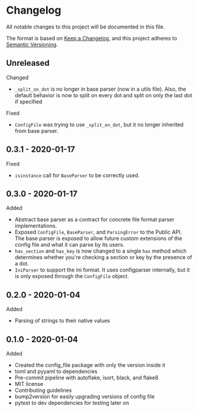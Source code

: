 # Changelog

All notable changes to this project will be documented in this file.

The format is based on [Keep a Changelog](https://keepachangelog.com/en/1.0.0/),
and this project adheres to [Semantic Versioning](https://semver.org/spec/v2.0.0.html).

## Unreleased

Changed

- `_split_on_dot` is no longer in base parser (now in a utils file). Also, the default 
  behavior is now to split on every dot and split on only the last dot if specified
  
Fixed

- `ConfigFile` was trying to use `_split_on_dot`, but it no longer inherited from base parser.

## 0.3.1 - 2020-01-17

Fixed

- `isinstance` call for `BaseParser` to be correctly used.

## 0.3.0 - 2020-01-17

Added

- Abstract base parser as a contract for concrete file format parser implementations.
- Exposed `ConfigFile`, `BaseParser`, and `ParsingError` to the Public API. The base
  parser is exposed to allow future custom extensions of the config file and what it 
  can parse by its users.
- `has_section` and `has_key` is now changed to a single `has` method which determines
   whether you're checking a section or key by the presence of a dot.
-  `IniParser` to support the ini format. It uses configparser internally, but it is 
    only exposed through the `ConfigFile` object. 

## 0.2.0 - 2020-01-04

Added

- Parsing of strings to their native values

## 0.1.0 - 2020-01-04

Added

- Created the config_file package with only the version inside it
- toml and pyyaml to dependencies
- Pre-commit pipeline with autoflake, isort, black, and flake8
- MIT license
- Contributing guidelines
- bump2version for easily upgrading versions of config file
- pytest to dev dependencies for testing later on